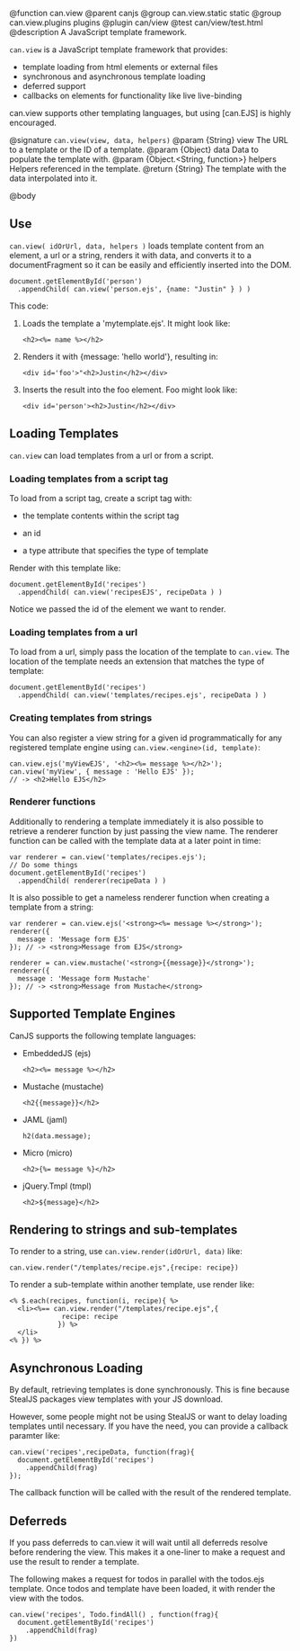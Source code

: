 @function can.view
@parent canjs
@group can.view.static static
@group can.view.plugins plugins
@plugin can/view
@test can/view/test.html
@description A JavaScript template framework.

`can.view` is a JavaScript template framework that provides:

 - template loading from html elements or external files
 - synchronous and asynchronous template loading
 - deferred support
 - callbacks on elements for functionality like live live-binding
 
can.view supports other templating languages, but using [can.EJS] is highly encouraged.

@signature `can.view(view, data, helpers)`
@param {String} view The URL to a template or the ID of a template.
@param {Object} data Data to populate the template with.
@param {Object.<String, function>} helpers Helpers referenced in the template.
@return {String} The template with the data interpolated into it.

@body
## Use

`can.view( idOrUrl, data, helpers )` loads template content from an element, a url or a string, renders
it with data, and converts it to a documentFragment so it can be easily and 
efficiently inserted into the DOM.

    document.getElementById('person')
      .appendChild( can.view('person.ejs', {name: "Justin" } ) )

This code:

    
 1. Loads the template a 'mytemplate.ejs'. It might look like:
    <pre><code>&lt;h2>&lt;%= name %>&lt;/h2></pre></code>

 2. Renders it with {message: 'hello world'}, resulting in:
    <pre><code>&lt;div id='foo'>"&lt;h2>Justin&lt;/h2>&lt;/div></pre></code>

 3. Inserts the result into the foo element. Foo might look like:
    <pre><code>&lt;div id='person'>&lt;h2>Justin&lt;/h2>&lt;/div></pre></code>

## Loading Templates

`can.view` can load templates from a url or from a script.

### Loading templates from a script tag

To load from a script tag, create a script tag with:

 - the template contents within the script tag
 - an id
 - a type attribute that specifies the type of template

    <script type='text/ejs' id='recipesEJS'>
    <% for(var i=0; i < recipes.length; i++){ %>
      <li><%=recipes[i].name %></li>
    <%} %>
    </script>

Render with this template like:

    document.getElementById('recipes')
      .appendChild( can.view('recipesEJS', recipeData ) )

Notice we passed the id of the element we want to render.

### Loading templates from a url

To load from a url, simply pass the location of the template
to `can.view`.  The location of the template needs an extension that
matches the type of template:

    document.getElementById('recipes')
      .appendChild( can.view('templates/recipes.ejs', recipeData ) )

### Creating templates from strings

You can also register a view string for a given id programmatically for any registered template engine using
`can.view.<engine>(id, template)`:

    can.view.ejs('myViewEJS', '<h2><%= message %></h2>');
    can.view('myView', { message : 'Hello EJS' });
    // -> <h2>Hello EJS</h2>

### Renderer functions

Additionally to rendering a template immediately it is also possible to retrieve a renderer function by just passing
the view name. The renderer function can be called with the template data at a later point in time:

    var renderer = can.view('templates/recipes.ejs');
    // Do some things
    document.getElementById('recipes')
      .appendChild( renderer(recipeData ) )

It is also possible to get a nameless renderer function when creating a template from a string:

    var renderer = can.view.ejs('<strong><%= message %></strong>');
    renderer({
      message : 'Message form EJS'
    }); // -> <strong>Message from EJS</strong>

    renderer = can.view.mustache('<strong>{{message}}</strong>');
    renderer({
      message : 'Message form Mustache'
    }); // -> <strong>Message from Mustache</strong>

## Supported Template Engines

CanJS supports the following template languages:

- EmbeddedJS (ejs)
  <pre><code>&lt;h2>&lt;%= message %>&lt;/h2></code></pre>

- Mustache (mustache)
  <pre><code>&lt;h2{{message}}&lt/h2></code></pre>
  
- JAML (jaml)
  <pre><code>h2(data.message);</code></pre>
  
- Micro (micro)
  <pre><code>&lt;h2>{%= message %}&lt;/h2></code></pre>
  
- jQuery.Tmpl (tmpl)
  <pre><code>&lt;h2>${message}&lt;/h2></code></pre>

## Rendering to strings and sub-templates

To render to a string, use `can.view.render(idOrUrl, data)` like:

    can.view.render("/templates/recipe.ejs",{recipe: recipe})

To render a sub-template within another template, use render like:

    <% $.each(recipes, function(i, recipe){ %>
      <li><%== can.view.render("/templates/recipe.ejs",{
                 recipe: recipe
                }) %>
      </li>
    <% }) %>

## Asynchronous Loading

By default, retrieving templates is done synchronously. This 
is fine because StealJS packages view templates with your 
JS download.

However, some people might not be using StealJS or want to 
delay loading templates until necessary. If you have the need, 
you can provide a callback paramter like:

    can.view('recipes',recipeData, function(frag){
      document.getElementById('recipes')
        .appendChild(frag)
    });

The callback function will be called with the result of 
the rendered template.

## Deferreds 

If you pass deferreds to can.view it 
will wait until all deferreds resolve before rendering 
the view. This makes it a one-liner to make a request and use the 
result to render a template.

The following makes a request for todos in parallel with the 
todos.ejs template. Once todos and template have been loaded, 
it with render the view with the todos.

    can.view('recipes', Todo.findAll() , function(frag){
      document.getElementById('recipes')
        .appendChild(frag)
    })
